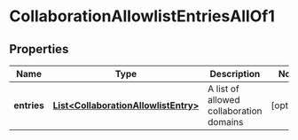 

# CollaborationAllowlistEntriesAllOf1


## Properties

| Name | Type | Description | Notes |
|------------ | ------------- | ------------- | -------------|
|**entries** | [**List&lt;CollaborationAllowlistEntry&gt;**](CollaborationAllowlistEntry.md) | A list of allowed collaboration domains |  [optional] |



